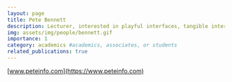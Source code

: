 ```yaml
---
layout: page
title: Pete Bennett
description: Lecturer, interested in playful interfaces, tangible interaction and generative music.
img: assets/img/people/bennett.gif
importance: 1
category: academics #academics, associates, or students
related_publications: true
---
```


[www.peteinfo.com](https://www.peteinfo.com)

<div id="rss-feed"></div>

<!-- RSS Parser Library -->
<script src="https://cdn.jsdelivr.net/npm/rss-parser/dist/rss-parser.min.js"></script>

<!-- RSS Feed Fetching and Display Script -->
<script>
  document.addEventListener("DOMContentLoaded", function() {
    const feedUrl = 'https://research-information.bris.ac.uk/en/persons/peter-d-bennett/projects/?format=rssl';
    
    let parser = new RSSParser();
    
    // Fetch and display the RSS feed
    parser.parseURL(feedUrl, function(err, feed) {
      if (err) {
        console.error("Error fetching RSS feed:", err);
        return;
      }
      
      let feedContent = '';
      feed.items.forEach(function(entry) {
        feedContent += '<h3><a href="' + entry.link + '">' + entry.title + '</a></h3>';
        feedContent += '<p>' + entry.contentSnippet + '</p>';
      });

      // Inject the RSS content into the rss-feed div
      document.getElementById('rss-feed').innerHTML = feedContent;
    });
  });
</script>
